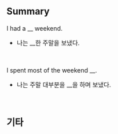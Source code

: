 ## Summary

I had a __ weekend.
- 나는 __한 주말을 보냈다.

<br>

I spent most of the weekend __.
- 나는 주말 대부분을 __을 하며 보냈다.

<br>

## 기타
